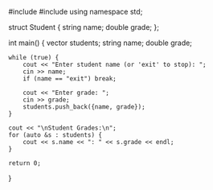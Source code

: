 #include <iostream>
#include <vector>
using namespace std;

struct Student {
    string name;
    double grade;
};

int main() {
    vector<Student> students;
    string name;
    double grade;
    
    while (true) {
        cout << "Enter student name (or 'exit' to stop): ";
        cin >> name;
        if (name == "exit") break;
        
        cout << "Enter grade: ";
        cin >> grade;
        students.push_back({name, grade});
    }

    cout << "\nStudent Grades:\n";
    for (auto &s : students) {
        cout << s.name << ": " << s.grade << endl;
    }

    return 0;
}
